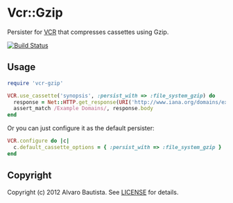# Vcr::Gzip

Persister for [VCR](https://github.com/myronmarston/vcr) that compresses cassettes using Gzip.

[![Build Status](https://secure.travis-ci.org/alvarobp/vcr-gzip.png?branch=master)](http://travis-ci.org/alvarobp/vcr-gzip)

## Usage

``` ruby
require 'vcr-gzip'

VCR.use_cassette('synopsis', :persist_with => :file_system_gzip) do
  response = Net::HTTP.get_response(URI('http://www.iana.org/domains/example/'))
  assert_match /Example Domains/, response.body
end
```

Or you can just configure it as the default persister:

``` ruby
VCR.configure do |c|
  c.default_cassette_options = { :persist_with => :file_system_gzip }
end
```

## Copyright
Copyright (c) 2012 Alvaro Bautista.
See [LICENSE][] for details.

[license]: https://github.com/alvarobp/vcr-gzip/blob/master/LICENSE